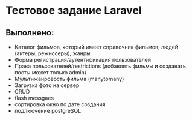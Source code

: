 <h1>Тестовое задание Laravel</h1>

<h2> Выполнено: </h2>
<ul> 
<li>    Каталог фильмов, который имеет справочник фильмов, людей (актеры, режиссеры), жанры
<li>    Форма регистрация/аутентификация пользователей   
<li>    Права пользователей/restrictions (добавлять фильмы и создавать посты может только admin) 
<li>    Мультижанровость фильма (manytomany)
<li>    Загрузка фото на сервер
<li>    CRUD
<li>    flash messgaes    
<li>    сортировка окно по дате создания
<li>    подлкючение postgreSQL
</ul>


